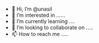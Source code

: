 - 👋 Hi, I’m @unasil 
- 👀 I’m interested in ......
- 🌱 I’m currently learning ....
- 💞️ I’m looking to collaborate on .....
- 📫 How to reach me .....

<!---
unasil/unasil is a ✨ special ✨ repository because its `README.md` (this file) appears on your GitHub profile.
You can click the Preview link to take a look at your changes.
--->
